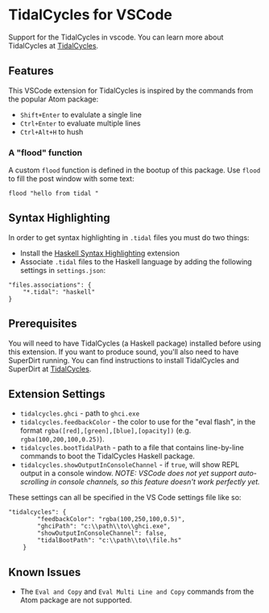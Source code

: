 # TidalCycles for VSCode

Support for the TidalCycles in vscode. You can learn more about
TidalCycles at [TidalCycles](https://tidalcycles.org).

## Features

This VSCode extension for TidalCycles is inspired by the commands from the popular Atom package:

- `Shift+Enter` to evalulate a single line
- `Ctrl+Enter` to evaluate multiple lines
- `Ctrl+Alt+H` to hush

### A "flood" function

A custom `flood` function is defined in the bootup of this package. Use `flood` to fill the
post window with some text:

`flood "hello from tidal "`

## Syntax Highlighting

In order to get syntax highlighting in `.tidal` files you must do
two things:

- Install the [Haskell Syntax Highlighting](https://marketplace.visualstudio.com/items?itemName=justusadam.language-haskell) extension
- Associate `.tidal` files to the Haskell language by adding the following 
settings in `settings.json`:

```
"files.associations": {
    "*.tidal": "haskell"
}
```

## Prerequisites

You will need to have TidalCycles (a Haskell package) installed before
using this extension. If you want to produce sound, you'll also
need to have SuperDirt running. You can find instructions to install
TidalCycles and SuperDirt at [TidalCycles](https://tidalcycles.org).

## Extension Settings

* `tidalcycles.ghci` - path to `ghci.exe`
* `tidalcycles.feedbackColor` - the color to use for the "eval flash", 
    in the format `rgba([red],[green],[blue],[opacity])` (e.g. `rgba(100,200,100,0.25)`).
* `tidalcycles.bootTidalPath` - path to a file that contains line-by-line commands to boot the TidalCycles Haskell package.
* `tidalcycles.showOutputInConsoleChannel` - if `true`, will show REPL output in a console window. *NOTE: VSCode does not yet support auto-scrolling in console channels, so this feature doesn't work perfectly yet.*

These settings can all be specified in the VS Code settings file like so:

```
"tidalcycles": {
        "feedbackColor": "rgba(100,250,100,0.5)",
        "ghciPath": "c:\\path\\to\\ghci.exe",
        "showOutputInConsoleChannel": false,
        "tidalBootPath": "c:\\path\\to\\file.hs"
    }
```

## Known Issues

- The `Eval and Copy` and `Eval Multi Line and Copy` commands from the Atom package are not supported.
